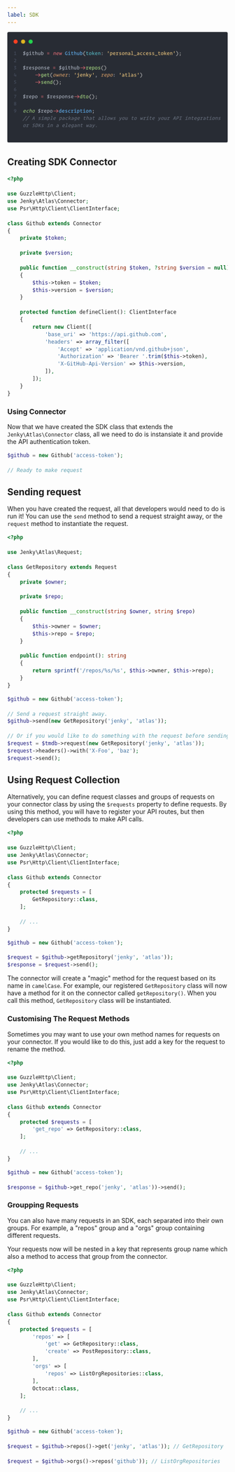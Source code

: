 ```yaml
---
label: SDK
---
```


![](../static/sdk-hero.png)

## Creating SDK Connector

```php
<?php

use GuzzleHttp\Client;
use Jenky\Atlas\Connector;
use Psr\Http\Client\ClientInterface;

class Github extends Connector
{
    private $token;

    private $version;

    public function __construct(string $token, ?string $version = null)
    {
        $this->token = $token;
        $this->version = $version;
    }

    protected function defineClient(): ClientInterface
    {
        return new Client([
            'base_uri' => 'https://api.github.com',
            'headers' => array_filter([
                'Accept' => 'application/vnd.github+json',
                'Authorization' => 'Bearer '.trim($this->token),
                'X-GitHub-Api-Version' => $this->version,
            ]),
        ]);
    }
}
```

### Using Connector

Now that we have created the SDK class that extends the `Jenky\Atlas\Connector` class, all we need to do is instansiate it and provide the API authentication token.

```php
$github = new Github('access-token');

// Ready to make request
```

## Sending request

When you have created the request, all that developers would need to do is run it! You can use the `send` method to send a request straight away, or the `request` method to instantiate the request.

```php
<?php

use Jenky\Atlas\Request;

class GetRepository extends Request
{
    private $owner;

    private $repo;

    public function __construct(string $owner, string $repo)
    {
        $this->owner = $owner;
        $this->repo = $repo;
    }

    public function endpoint(): string
    {
        return sprintf('/repos/%s/%s', $this->owner, $this->repo);
    }
}
```

```php
$github = new Github('access-token');

// Send a request straight away.
$github->send(new GetRepository('jenky', 'atlas'));

// Or if you would like to do something with the request before sending it.
$request = $tmdb->request(new GetRepository('jenky', 'atlas'));
$request->headers()->with('X-Foo', 'baz');
$request->send();
```

## Using Request Collection

Alternatively, you can define request classes and groups of requests on your connector class by using the `$requests` property to define requests. By using this method, you will have to register your API routes, but then developers can use methods to make API calls.

```php
<?php

use GuzzleHttp\Client;
use Jenky\Atlas\Connector;
use Psr\Http\Client\ClientInterface;

class Github extends Connector
{
    protected $requests = [
        GetRepository::class,
    ];

    // ...
}
```

```php
$github = new Github('access-token');

$request = $github->getRepository('jenky', 'atlas'));
$response = $request->send();
```

The connector will create a "magic" method for the request based on its name in `camelCase`. For example, our registered `GetRepository` class will now have a method for it on the connector called `getRepository()`. When you call this method, `GetRepository` class will be instantiated.

### Customising The Request Methods

Sometimes you may want to use your own method names for requests on your connector. If you would like to do this, just add a key for the request to rename the method.

```php
<?php

use GuzzleHttp\Client;
use Jenky\Atlas\Connector;
use Psr\Http\Client\ClientInterface;

class Github extends Connector
{
    protected $requests = [
        'get_repo' => GetRepository::class,
    ];

    // ...
}
```

```php
$github = new Github('access-token');

$response = $github->get_repo('jenky', 'atlas'))->send();
```

### Groupping Requests

You can also have many requests in an SDK, each separated into their own groups. For example, a "repos" group and a "orgs" group containing different requests.

Your requests now will be nested in a key that represents group name which also a method to access that group from the connector.

```php
<?php

use GuzzleHttp\Client;
use Jenky\Atlas\Connector;
use Psr\Http\Client\ClientInterface;

class Github extends Connector
{
    protected $requests = [
        'repos' => [
            'get' => GetRepository::class,
            'create' => PostRepository::class,
        ],
        'orgs' => [
            'repos' => ListOrgRepositories::class,
        ],
        Octocat::class,
    ];

    // ...
}
```

```php
$github = new Github('access-token');

$request = $github->repos()->get('jenky', 'atlas')); // GetRepository

$request = $github->orgs()->repos('github')); // ListOrgRepositories
```
